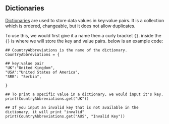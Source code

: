 ## Dictionaries

[Dictionaries](https://www.w3schools.com/python/python_dictionaries.asp) are used to store data values in key:value pairs. It is a collection which is ordered, changeable, but it does not allow duplicates. 
<br>

To use this, we would first give it a name then a curly bracket ```{}```. inside the ```{}``` is where we will store the key and value pairs. below is an example code:

```
## CountryAbbreviations is the name of the dictionary.
CountryAbbreviations = {

## key:value pair    
"UK":"United Kingdom",
"USA":"United States of America",
"SRB": "Serbia",

}

## To print a specific value in a dictionary, we would input it's key.
print(CountryAbbreviations.get("UK"))

## If you input an invalid key that is not available in the dictionary, it will print "invalid"
print(CountryAbbreviations.get("AUS", "Invalid Key"))
```



